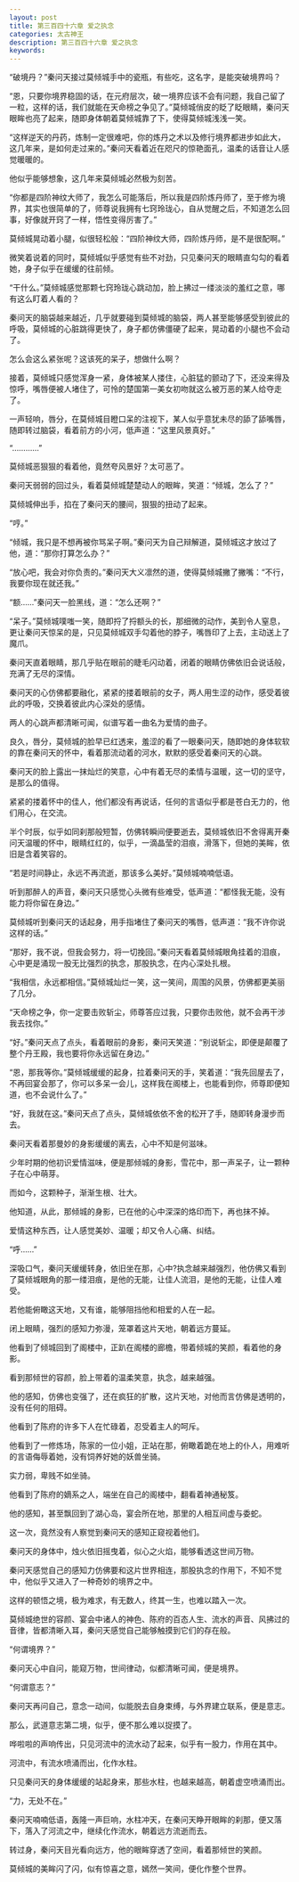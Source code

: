 ```yaml
---
layout: post
title: 第三百四十六章 爱之执念
categories: 太古神王
description: 第三百四十六章 爱之执念
keywords:
---
```


“破境丹？”秦问天接过莫倾城手中的瓷瓶，有些吃，这名字，是能突破境界吗？

“恩，只要你境界稳固的话，在元府层次，破一境界应该不会有问题，我自己留了一粒，这样的话，我们就能在天命榜之争见了。”莫倾城俏皮的眨了眨眼睛，秦问天眼眸也亮了起来，随即身体朝着莫倾城靠了下，使得莫倾城浅浅一笑。

“这样逆天的丹药，炼制一定很难吧，你的炼丹之术以及修行境界都进步如此大，这几年来，是如何走过来的。”秦问天看着近在咫尺的惊艳面孔，温柔的话音让人感觉暖暖的。

他似乎能够想象，这几年来莫倾城必然极为刻苦。

“你都是四阶神纹大师了，我怎么可能落后，所以我是四阶炼丹师了，至于修为境界，其实也很简单的了，师尊说我拥有七窍玲珑心，自从觉醒之后，不知道怎么回事，好像就开窍了一样，悟性变得厉害了。”

莫倾城晃动着小腿，似很轻松般：“四阶神纹大师，四阶炼丹师，是不是很配啊。”

微笑着说着的同时，莫倾城似乎感觉有些不对劲，只见秦问天的眼睛直勾勾的看着她，身子似乎在缓缓的往前倾。

“干什么。”莫倾城感觉那颗七窍玲珑心跳动加，脸上拂过一缕淡淡的羞红之意，哪有这么盯着人看的？

秦问天的脑袋越来越近，几乎就要碰到莫倾城的脑袋，两人甚至能够感受到彼此的呼吸，莫倾城的心脏跳得更快了，身子都仿佛僵硬了起来，晃动着的小腿也不会动了。

怎么会这么紧张呢？这该死的呆子，想做什么啊？

接着，莫倾城只感觉浑身一紧，身体被某人搂住，心脏猛的颤动了下，还没来得及惊呼，嘴唇便被人堵住了，可怜的楚国第一美女初吻就这么被万恶的某人给夺走了。

一声轻响，唇分，在莫倾城目瞪口呆的注视下，某人似乎意犹未尽的舔了舔嘴唇，随即转过脑袋，看着前方的小河，低声道：“这里风景真好。”

“…………”

莫倾城恶狠狠的看着他，竟然夸风景好？太可恶了。

秦问天弱弱的回过头，看着莫倾城楚楚动人的眼眸，笑道：“倾城，怎么了？”

莫倾城伸出手，掐在了秦问天的腰间，狠狠的扭动了起来。

“哼。”

“倾城，我只是不想再被你骂呆子啊。”秦问天为自己辩解道，莫倾城这才放过了他，道：“那你打算怎么办？”

“放心吧，我会对你负责的。”秦问天大义凛然的道，使得莫倾城撇了撇嘴：“不行，我要你现在就还我。”

“额……”秦问天一脸黑线，道：“怎么还啊？”

“呆子。”莫倾城噗嗤一笑，随即捋了捋额头的长，那细微的动作，美到令人窒息，更让秦问天惊呆的是，只见莫倾城双手勾着他的脖子，嘴唇印了上去，主动送上了魔爪。

秦问天直着眼睛，那几乎贴在眼前的睫毛闪动着，闭着的眼睛仿佛依旧会说话般，充满了无尽的深情。

秦问天的心仿佛都要融化，紧紧的搂着眼前的女子，两人用生涩的动作，感受着彼此的呼吸，交换着彼此内心深处的感情。

两人的心跳声都清晰可闻，似谱写着一曲名为爱情的曲子。

良久，唇分，莫倾城的脸早已红透来，羞涩的看了一眼秦问天，随即她的身体软软的靠在秦问天的怀中，看着那流动着的河水，默默的感受着秦问天的心跳。

秦问天的脸上露出一抹灿烂的笑意，心中有着无尽的柔情与温暖，这一切的坚守，是那么的值得。

紧紧的搂着怀中的佳人，他们都没有再说话，任何的言语似乎都是苍白无力的，他们用心，在交流。

半个时辰，似乎如同刹那般短暂，仿佛转瞬间便要逝去，莫倾城依旧不舍得离开秦问天温暖的怀中，眼睛红红的，似乎，一滴晶莹的泪痕，滑落下，但她的美眸，依旧是含着笑容的。

“若是时间静止，永远不再流逝，那该多么美好。”莫倾城喃喃低语。

听到那醉人的声音，秦问天只感觉心头微有些难受，低声道：“都怪我无能，没有能力将你留在身边。”

莫倾城听到秦问天的话起身，用手指堵住了秦问天的嘴唇，低声道：“我不许你说这样的话。”

“那好，我不说，但我会努力，将一切挽回。”秦问天看着莫倾城眼角挂着的泪痕，心中更是涌现一股无比强烈的执念，那股执念，在内心深处扎根。

“我相信，永远都相信。”莫倾城灿烂一笑，这一笑间，周围的风景，仿佛都更美丽了几分。

“天命榜之争，你一定要击败斩尘，师尊答应过我，只要你击败他，就不会再干涉我去找你。”

“好。”秦问天点了点头，看着眼前的身影，秦问天笑道：“别说斩尘，即便是颠覆了整个丹王殿，我也要将你永远留在身边。”

“恩，那我等你。”莫倾城缓缓的起身，拉着秦问天的手，笑着道：“我先回屋去了，不再回宴会那了，你可以多呆一会儿，这样我在阁楼上，也能看到你，师尊即便知道，也不会说什么了。”

“好，我就在这。”秦问天点了点头，莫倾城依依不舍的松开了手，随即转身漫步而去。

秦问天看着那曼妙的身影缓缓的离去，心中不知是何滋味。

少年时期的他初识爱情滋味，便是那倾城的身影，雪花中，那一声呆子，让一颗种子在心中萌芽。

而如今，这颗种子，渐渐生根、壮大。

他知道，从此，那倾城的身影，已在他的心中深深的烙印而下，再也抹不掉。

爱情这种东西，让人感觉美妙、温暖；却又令人心痛、纠结。

“呼……”

深吸口气，秦问天缓缓转身，依旧坐在那，心中?执念越来越强烈，他仿佛又看到了莫倾城眼角的那一缕泪痕，是他的无能，让佳人流泪，是他的无能，让佳人难受。

若他能俯瞰这天地，又有谁，能够阻挡他和相爱的人在一起。

闭上眼睛，强烈的感知力弥漫，笼罩着这片天地，朝着远方蔓延。

他看到了倾城回到了阁楼中，正趴在阁楼的廊檐，带着倾城的笑颜，看着他的身影。

看到那倾世的容颜，脸上带着的温柔笑意，执念，越来越强。

他的感知，仿佛也变强了，还在疯狂的扩散，这片天地，对他而言仿佛是透明的，没有任何的阻碍。

他看到了陈府的许多下人在忙碌着，忍受着主人的呵斥。

他看到了一修炼场，陈家的一位小姐，正站在那，俯瞰着跪在地上的仆人，用难听的言语侮辱着她，没有饲养好她的妖兽坐骑。

实力弱，卑贱不如坐骑。

他看到了陈府的嫡系之人，端坐在自己的阁楼中，翻看着神通秘笈。

他的感知，甚至飘回到了湖心岛，宴会所在地，那里的人相互间虚与委蛇。

这一次，竟然没有人察觉到秦问天的感知正窥视着他们。

秦问天的身体中，烛火依旧摇曳着，似心之火焰，能够看透这世间万物。

秦问天感觉自己的感知力仿佛要和这片世界相连，那股执念的作用下，不知不觉中，他似乎又进入了一种奇妙的境界之中。

这样的顿悟之境，极为难求，有无数人，终其一生，也难以踏入一次。

莫倾城绝世的容颜、宴会中诸人的神色、陈府的百态人生、流水的声音、风拂过的音律，皆都清晰入耳，秦问天感觉自己能够触摸到它们的存在般。

“何谓境界？”

秦问天心中自问，能窥万物，世间律动，似都清晰可闻，便是境界。

“何谓意志？”

秦问天再问自己，意念一动间，似能脱去自身束缚，与外界建立联系，便是意志。

那么，武道意志第二境，似乎，便不那么难以捉摸了。

哗啦啦的声响传出，只见河流中的流水动了起来，似乎有一股力，作用在其中。

河流中，有流水喷涌而出，化作水柱。

只见秦问天的身体缓缓的站起身来，那些水柱，也越来越高，朝着虚空喷涌而出。

“力，无处不在。”

秦问天喃喃低语，轰隆一声巨响，水柱冲天，在秦问天睁开眼眸的刹那，便又落下，落入了河流之中，继续化作流水，朝着远方流逝而去。

转过身，秦问天目光看向远方，他的眼眸穿透了空间，看着那倾世的笑颜。

莫倾城的美眸闪了闪，似有惊喜之意，嫣然一笑间，便化作整个世界。
